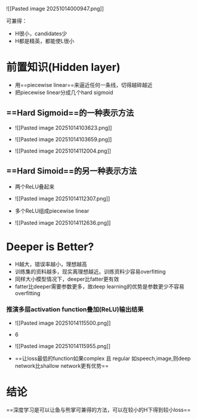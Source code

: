 ![[Pasted image 20251014000947.png]]

可兼得：
- H很小，candidates少
- H都是精英，都能使L很小

# 前置知识(Hidden layer)

- 用==piecewise linear==来逼近任何一条线，切得越碎越近
- 把piecewise linear分成几个hard sigmoid
## ==Hard Sigmoid==的一种表示方法
- ![[Pasted image 20251014103623.png]]

- ![[Pasted image 20251014103659.png]]

- ![[Pasted image 20251014112004.png]]
##  ==Hard Simoid==的另一种表示方法

- 两个ReLU叠起来


- ![[Pasted image 20251014112307.png]]
- 多个ReLU组成piecewise linear
- ![[Pasted image 20251014112636.png]]
# Deeper is Better?

- H越大，错误率越小，理想越高
- 训练集的资料越多，现实离理想越近。训练资料少容易overfitting
- 同样大小模型情况下，deeper比fatter更有效
- fatter比deeper需要参数更多，故deep learning的优势是参数更少不容易overfitting

### 推演多层activation function叠加(ReLU)输出结果

- ![[Pasted image 20251014115500.png]]

- 6
- ![[Pasted image 20251014115955.png]]
- ==让loss最低的function如果complex 且 regular 如speech,image,则deep network比shallow network更有优势==

# 结论

==深度学习是可以让鱼与熊掌可兼得的方法，可以在较小的H下得到较小loss==

